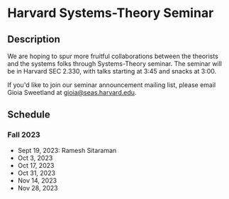 # Harvard Systems-Theory Seminar

## Description
We are hoping to spur more fruitful collaborations between the theorists and the systems folks through Systems-Theory seminar. The seminar will be in Harvard SEC 2.330, with talks starting at 3:45 and snacks at 3:00.

If you'd like to join our seminar announcement mailing list, please email Gioia Sweetland at gioia@seas.harvard.edu.

## Schedule

### Fall 2023
- Sept 19, 2023: Ramesh Sitaraman
- Oct 3, 2023
- Oct 17, 2023
- Oct 31, 2023
- Nov 14, 2023
- Nov 28, 2023

